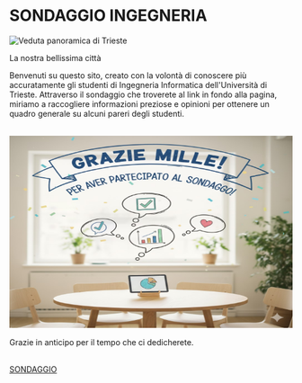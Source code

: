 <html>
<head>


</head>
<body>
<h1>SONDAGGIO INGEGNERIA </h1>
<img src="https://upload.wikimedia.org/wikipedia/commons/thumb/3/3b/Ayuntamiento%2C_Trieste%2C_Italia%2C_2017-04-15%2C_DD_10.jpg/640px-Ayuntamiento%2C_Trieste%2C_Italia%2C_2017-04-15%2C_DD_10.jpg" onclick="document.getElementById('bellissima').textContent = 'La nostra STUPENDA città!'" width="1040" height="342" alt="Veduta panoramica di Trieste">
<p id="bellissima">La nostra bellissima città</p>
<p>Benvenuti su questo sito, creato  con la volontà di conoscere più accuratamente gli studenti di Ingegneria Informatica dell'Università di Trieste. Attraverso il sondaggio che troverete al link in fondo alla pagina, miriamo a raccogliere informazioni preziose e opinioni per ottenere un quadro generale su alcuni pareri degli studenti.</p>
<br>
<img src="images/grazie.jpg" width="1040" height="342">
<p> Grazie in anticipo per il tempo che ci dedicherete. </p>
<br>
<a href="sondaggio.html">SONDAGGIO</a>

</body>
</html>
